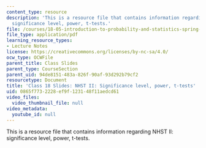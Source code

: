 ```yaml
---
content_type: resource
description: 'This is a resource file that contains information regarding NHST II:
  significance level, power, t-tests.'
file: /courses/18-05-introduction-to-probability-and-statistics-spring-2014/0865f7732228ef9f123148f11aedcd61_MIT18_05S14_class18slides.pdf
file_type: application/pdf
learning_resource_types:
- Lecture Notes
license: https://creativecommons.org/licenses/by-nc-sa/4.0/
ocw_type: OCWFile
parent_title: Class Slides
parent_type: CourseSection
parent_uid: 94de8151-483a-826f-90af-93d292b79cf2
resourcetype: Document
title: 'Class 18 Slides: NHST II: Significance level, power, t-tests'
uid: 0865f773-2228-ef9f-1231-48f11aedcd61
video_files:
  video_thumbnail_file: null
video_metadata:
  youtube_id: null
---
```

This is a resource file that contains information regarding NHST II: significance level, power, t-tests.